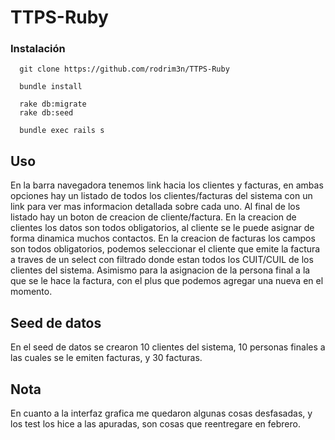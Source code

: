 # TTPS-Ruby

### Instalación

```shell
  git clone https://github.com/rodrim3n/TTPS-Ruby

  bundle install

  rake db:migrate
  rake db:seed

  bundle exec rails s
```

## Uso

   En la barra navegadora tenemos link hacia los clientes y facturas, en ambas opciones hay un listado de todos los clientes/facturas del sistema con un link para ver mas informacion detallada sobre cada uno. Al final de los listado hay un boton de creacion de cliente/factura.
  En la creacion de clientes los datos son todos obligatorios, al cliente se le puede asignar de forma dinamica muchos contactos.
  En la creacion de facturas los campos son todos obligatorios, podemos seleccionar el cliente que emite la factura a traves de un select con filtrado donde estan todos los CUIT/CUIL de los clientes del sistema. Asimismo para la asignacion de la persona final a la que se le hace la factura, con el plus que podemos agregar una nueva en el momento.


## Seed de datos
  
  En el seed de datos se crearon 10 clientes del sistema, 10 personas finales a las cuales se le emiten facturas, y 30 facturas.


## Nota

  En cuanto a la interfaz grafica me quedaron algunas cosas desfasadas, y los test los hice a las apuradas, son cosas que reentregare en febrero.
